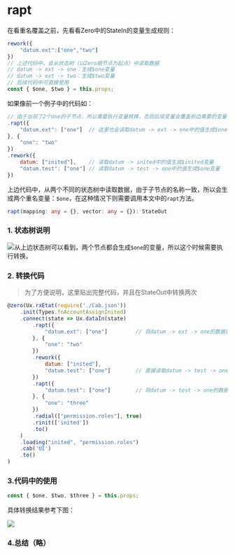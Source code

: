# rapt

在看重名覆盖之前，先看看Zero中的StateIn的变量生成规则：

```js
rework({
    "datum.ext":["one","two"]
})
// 上述代码中，会从状态树（以Zero根节点为起点）中读取数据
// datum -> ext -> one：生成$one变量
// datum -> ext -> two：生成$two变量
// 后续代码中可直接使用
const { $one, $two } = this.props;
```

如果像前一个例子中的代码如：

```js
// 由于出现了2个one的子节点，所以需要执行变量转换，否则后续变量会覆盖前边需要的变量值
.rapt({
    "datum.ext": ["one"]  // 这里也会读取datum -> ext -> one中的值生成$one变量，所以存在转换
}, {
    "one": "two"
})
.rework({
    datum: ["inited"],    // 读取datum -> inited中的值生成$inited变量
    "datum.test": ["one"] // 读取datum -> test -> one中的值生成$one变量
})
```

上边代码中，从两个不同的状态树中读取数据，由于子节点的名称一致，所以会生成两个重名变量：`$one`，在这种情况下则需要调用本文中的`rapt`方法。

```typescript
rapt(mapping: any = {}, vector: any = {}): StateOut
```

### 1. 状态树说明

![](/document/previous/backupus/backup/image/UI0009-4.png)从上边状态树可以看到，两个节点都会生成`$one`的变量，所以这个时候需要执行转换。

### 2. 转换代码

> 为了方便说明，这里贴出完整代码，并且在StateOut中转换两次

```js
@zero(Ux.rxEtat(require('./Cab.json'))
    .init(Types.fnAccountAssignInited)
    .connect(state => Ux.dataIn(state)
        .rapt({
            "datum.ext": ["one"]         // 将datum -> ext -> one的数据读取到$one变量，并且转换成$two
        }, {
            "one": "two"
        })
        .rework({
            datum: ["inited"],
            "datum.test": ["one"]        // 直接读取datum -> test -> one中的数据到$one变量
        })
        .rapt({
            "datum.test": ["one"]        // 将datum -> test -> one的数据读取到$one变量，并且转换成$three
        }, {
            "one": "three"
        })
        .radial(["permission.roles"], true)
        .rinit(['inited'])
        .to()
    )
    .loading("inited", "permission.roles")
    .cab('UI')
    .to()
)
```

### 3.代码中的使用

```js
const { $one, $two, $three } = this.props;
```

具体转换结果参考下图：

![](/document/previous/backupus/backup/image/UI0009-4-2.png)

### 4.总结（略）



